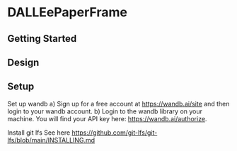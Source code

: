 # DALLEePaperFrame

## Getting Started

## Design

## Setup

Set up wandb
a) Sign up for a free account at https://wandb.ai/site and then login to your wandb account. 
b) Login to the wandb library on your machine. You will find your API key here: https://wandb.ai/authorize.

Install git lfs
See here https://github.com/git-lfs/git-lfs/blob/main/INSTALLING.md
